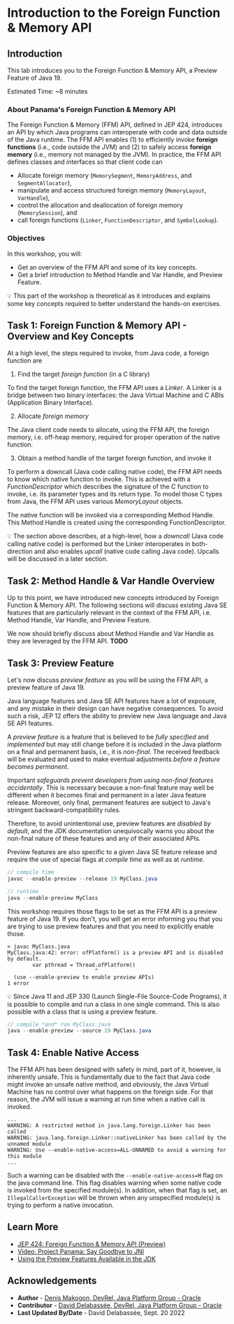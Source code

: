 # Introduction to the Foreign Function & Memory API

## Introduction


This lab introduces you to the Foreign Function & Memory API, a Preview Feature of Java 19.

Estimated Time: ~8 minutes



### **About Panama's Foreign Function & Memory API**

The Foreign Function & Memory (FFM) API, defined in JEP 424, introduces an API by which Java programs can interoperate with code and data outside of the Java runtime. The FFM API enables (1) to efficiently invoke **foreign functions** (i.e., code outside the JVM) and (2) to safely access **foreign memory** (i.e., memory not managed by the JVM). In practice, the FFM API defines classes and interfaces so that client code can

   * Allocate foreign memory (`MemorySegment`, `MemoryAddress`, and `SegmentAllocator`),
   * manipulate and access structured foreign memory (`MemoryLayout`, `VarHandle`),
   * control the allocation and deallocation of foreign memory (`MemorySession`), and
   * call foreign functions (`Linker`, `FunctionDescriptor`, and `SymbolLookup`).


### **Objectives**


In this workshop, you will:
* Get an overview of the FFM API and some of its key concepts.
* Get a brief introduction to Method Handle and Var Handle, and Preview Feature.

💡 This part of the workshop is theoretical as it introduces and explains some key concepts required to better understand the hands-on exercises.

## Task 1: Foreign Function & Memory API - Overview and Key Concepts

   At a high level, the steps required to invoke, from Java code, a foreign function are
   
   1. Find the target *foreign function* (in a C library)
   
   To find the target foreign function, the FFM API uses a *Linker*. A Linker is a bridge between two binary interfaces: the Java Virtual Machine and C ABIs (Application Binary Interface).
   
   2. Allocate *foreign memory*
   
   The Java client code needs to allocate, using the FFM API, the foreign memory, i.e. off-heap memory, required for proper operation of the native function.
   
   3. Obtain a method handle of the target foreign function, and invoke it

   To perform a downcall (Java code calling native code), the FFM API needs to know which native function to invoke. This is achieved with a *FunctionDescriptor* which describes the signature of the C function to invoke, i.e. its parameter types and its return type. To model those C types from Java, the FFM API uses various *MemoryLayout* objects.

   The native function will be invoked via a corresponding Method Handle. This Method Handle is created using the corresponding FunctionDescriptor.
   

💡 The section above describes, at a high-level, how a *downcall* (Java code calling native code) is performed but the Linker interoperates in both-direction and also enables *upcall* (native code calling Java code). Upcalls will be discussed in a later section.


## Task 2: Method Handle & Var Handle Overview

Up to this point, we have introduced new concepts introduced by Foreign Function & Memory API. The following sections will discuss existing Java SE features that are particularly relevant in the context of the FFM API, i.e. Method Handle, Var Handle, and Preview Feature.

We now should briefly discuss about Method Handle and Var Handle as they are leveraged by the FFM API. **TODO**

## Task 3: Preview Feature

Let's now discuss *preview feature* as you will be using the FFM API, a preview feature of Java 19. 

Java language features and Java SE API features have a lot of exposure, and any mistake in their design can have negative consequences. To avoid such a risk, JEP 12 offers the ability to preview new Java language and Java SE API features.

A *preview feature* is a feature that is believed to be *fully specified* and *implemented* but may still change before it is included in the Java platform on a final and permanent basis, i.e., it is *non-final*. The received feedback will be evaluated and used to make eventual adjustments *before a feature becomes permanent*.

Important *safeguards prevent developers from using non-final features accidentally*. This is necessary because a non-final feature may well be different when it becomes final and permanent in a later Java feature release. Moreover, only final, permanent features are subject to Java's stringent backward-compatibility rules.

Therefore, to avoid unintentional use, preview features are *disabled by default*, and the JDK documentation unequivocally warns you about the non-final nature of these features and any of their associated APIs.

Preview features are also specific to a given Java SE feature release and require the use of special flags at *compile time* as well as at *runtime*.


```java
// compile time
javac --enable-preview --release 19 MyClass.java
```

```java
// runtime
java --enable-preview MyClass
```
This workshop requires those flags to be set as the FFM API is a preview feature of Java 19. If you don't, you will get an error informing you that you are trying to use preview features and that you need to explicitly enable those.

```text
> javac MyClass.java
MyClass.java:42: error: ofPlatform() is a preview API and is disabled by default.
		var pthread = Thread.ofPlatform()
		                    ^
  (use --enable-preview to enable preview APIs)
1 error
```

💡 Since Java 11 and JEP 330 (Launch Single-File Source-Code Programs), it is possible to compile and run a class in one single command. This is also possible with a class that is using a preview feature.

```java
// compile *and* run MyClass.java
java --enable-preview --source 19 MyClass.java
```

## Task 4: Enable Native Access

The FFM API has been designed with safety in mind, part of it, however, is inherently unsafe. This is fundamentally due to the fact that Java code might invoke an unsafe native method, and obviously, the Java Virtual Machine has no control over what happens on the foreign side. For that reason, the JVM will issue a warning at run time when a native call is invoked.

```text
...
WARNING: A restricted method in java.lang.foreign.Linker has been called
WARNING: java.lang.foreign.Linker::nativeLinker has been called by the unnamed module
WARNING: Use --enable-native-access=ALL-UNNAMED to avoid a warning for this module
...
```

Such a warning can be disabled with the `--enable-native-access=M` flag on the java command line. This flag disables warning when some native code is invoked from the specified module(s). In addition, when that flag is set, an `IllegalCallerException` will be thrown when any unspecified module(s) is trying to perform a native invocation. 


## Learn More


* [JEP 424: Foreign Function & Memory API (Preview)](https://openjdk.org/jeps/424)
* [Video: Project Panama: Say Goodbye to JNI](https://inside.java/2022/04/04/projectpanama/)
* [Using the Preview Features Available in the JDK](https://dev.java/learn/using-the-preview-features-available-in-the-jdk/)

## Acknowledgements
* **Author** - [Denis Makogon, DevRel, Java Platform Group - Oracle](https://twitter.com/denis_makogon)
* **Contributor** -  [David Delabassée, DevRel, Java Platform Group - Oracle](https://twitter.com/delabassee)
* **Last Updated By/Date** - David Delabassée, Sept. 20 2022
